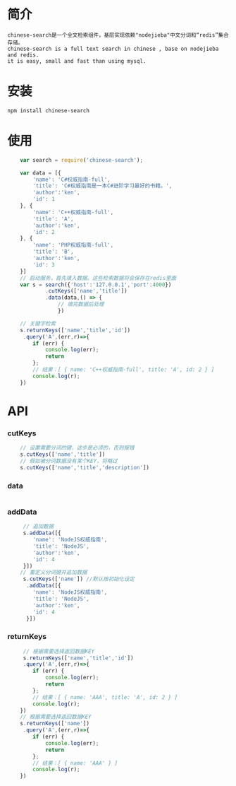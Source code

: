 # 简介

    chinese-search是一个全文检索组件，基层实现依赖"nodejieba"中文分词和“redis”集合存储。
    chinese-search is a full text search in chinese , base on nodejieba and redis.
    it is easy, small and fast than using mysql.

# 安装
    npm install chinese-search

# 使用

```js
    var search = require('chinese-search');

    var data = [{
        'name': 'C#权威指南-full',
        'title': 'C#权威指南是一本C#进阶学习最好的书籍。',
        'author':'ken',
        'id': 1
    }, {
        'name': 'C++权威指南-full',
        'title': 'A',
        'author':'ken',
        'id': 2
    }, {
        'name': 'PHP权威指南-full',
        'title': 'B',
        'author':'ken',
        'id': 3
    }]
    // 启动服务，首先填入数据。这些检索数据将会保存在redis里面
    var s = search({'host':'127.0.0.1','port':4000})
            .cutKeys(['name','title'])
            .data(data,() => {
                // 填完数据后处理
                })

    // 关键字检索
    s.returnKeys(['name','title','id'])
     .query('A',(err,r)=>{
    	if (err) {
    		console.log(err);
            return
    	};
        // 结果：[ { name: 'C++权威指南-full', title: 'A', id: 2 } ]
        console.log(r);   
    })

```
# API
### cutKeys
```js
    // 设置需要分词的键，这步是必须的，否则报错
    s.cutKeys(['name','title'])
    // 假如被分词数据没有某个KEY，将略过
    s.cutKeys(['name','title','description'])
```
### data
```js
```
### addData
```js
     // 追加数据
     s.addData([{
        'name': 'NodeJS权威指南',
        'title': 'NodeJS',
        'author':'ken',
        'id': 4
     }])
    // 重定义分词键并追加数据
     s.cutKeys(['name']) //默认按初始化设定
      .addData([{
        'name': 'NodeJS权威指南',
        'title': 'NodeJS',
        'author':'ken',
        'id': 4
      }])
```
### returnKeys
```js
     // 根据需要选择返回数据KEY
     s.returnKeys(['name','title','id'])
     .query('A',(err,r)=>{
        if (err) {
            console.log(err);
            return
        };
        // 结果：[ { name: 'AAA', title: 'A', id: 2 } ]
        console.log(r);   
    })
    // 根据需要选择返回数据KEY
    s.returnKeys(['name'])
     .query('A',(err,r)=>{
        if (err) {
            console.log(err);
            return
        };
        // 结果：[ { name: 'AAA' } ]
        console.log(r);   
    })
```
